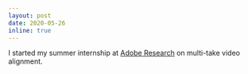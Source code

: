 ```yaml
---
layout: post
date: 2020-05-26 
inline: true
---
```




I started my summer internship at <a href="https://research.adobe.com">Adobe Research</a> on multi-take video alignment. 

